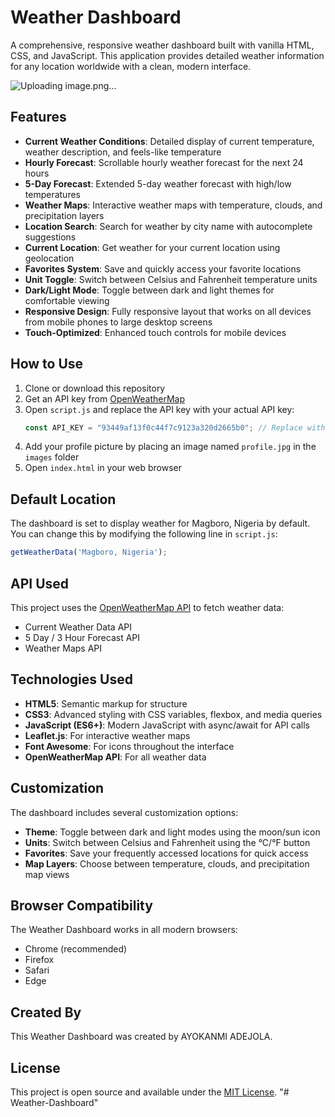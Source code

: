 # Weather Dashboard

A comprehensive, responsive weather dashboard built with vanilla HTML, CSS, and JavaScript. This application provides detailed weather information for any location worldwide with a clean, modern interface.

![Uploading image.png…]()


## Features

- **Current Weather Conditions**: Detailed display of current temperature, weather description, and feels-like temperature
- **Hourly Forecast**: Scrollable hourly weather forecast for the next 24 hours
- **5-Day Forecast**: Extended 5-day weather forecast with high/low temperatures
- **Weather Maps**: Interactive weather maps with temperature, clouds, and precipitation layers
- **Location Search**: Search for weather by city name with autocomplete suggestions
- **Current Location**: Get weather for your current location using geolocation
- **Favorites System**: Save and quickly access your favorite locations
- **Unit Toggle**: Switch between Celsius and Fahrenheit temperature units
- **Dark/Light Mode**: Toggle between dark and light themes for comfortable viewing
- **Responsive Design**: Fully responsive layout that works on all devices from mobile phones to large desktop screens
- **Touch-Optimized**: Enhanced touch controls for mobile devices

## How to Use

1. Clone or download this repository
2. Get an API key from [OpenWeatherMap](https://openweathermap.org/api)
3. Open `script.js` and replace the API key with your actual API key:
   ```javascript
   const API_KEY = "93449af13f0c44f7c9123a320d2665b0"; // Replace with your API key if needed
   ```
4. Add your profile picture by placing an image named `profile.jpg` in the `images` folder
5. Open `index.html` in your web browser

## Default Location

The dashboard is set to display weather for Magboro, Nigeria by default. You can change this by modifying the following line in `script.js`:

```javascript
getWeatherData('Magboro, Nigeria');
```

## API Used

This project uses the [OpenWeatherMap API](https://openweathermap.org/api) to fetch weather data:
- Current Weather Data API
- 5 Day / 3 Hour Forecast API
- Weather Maps API

## Technologies Used

- **HTML5**: Semantic markup for structure
- **CSS3**: Advanced styling with CSS variables, flexbox, and media queries
- **JavaScript (ES6+)**: Modern JavaScript with async/await for API calls
- **Leaflet.js**: For interactive weather maps
- **Font Awesome**: For icons throughout the interface
- **OpenWeatherMap API**: For all weather data

## Customization

The dashboard includes several customization options:
- **Theme**: Toggle between dark and light modes using the moon/sun icon
- **Units**: Switch between Celsius and Fahrenheit using the °C/°F button
- **Favorites**: Save your frequently accessed locations for quick access
- **Map Layers**: Choose between temperature, clouds, and precipitation map views

## Browser Compatibility

The Weather Dashboard works in all modern browsers:
- Chrome (recommended)
- Firefox
- Safari
- Edge

## Created By

This Weather Dashboard was created by AYOKANMI ADEJOLA.

## License

This project is open source and available under the [MIT License](LICENSE).
"# Weather-Dashboard" 

